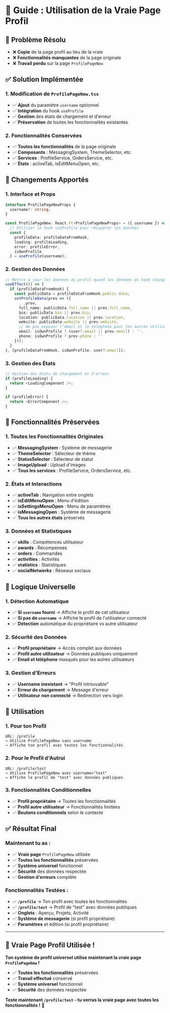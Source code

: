 # 🎯 Guide : Utilisation de la Vraie Page Profil

## 🎯 Problème Résolu
- ❌ **Copie** de la page profil au lieu de la vraie
- ❌ **Fonctionnalités manquantes** de la page originale
- ❌ **Travail perdu** sur la page `ProfilePageNew`

## ✅ Solution Implémentée

### **1. Modification de `ProfilePageNew.tsx`**
- ✅ **Ajout** du paramètre `username` optionnel
- ✅ **Intégration** du hook `useProfile`
- ✅ **Gestion** des états de chargement et d'erreur
- ✅ **Préservation** de toutes les fonctionnalités existantes

### **2. Fonctionnalités Conservées**
- ✅ **Toutes les fonctionnalités** de la page originale
- ✅ **Composants** : MessagingSystem, ThemeSelector, etc.
- ✅ **Services** : ProfileService, OrdersService, etc.
- ✅ **États** : activeTab, isEditMenuOpen, etc.

## 🔧 **Changements Apportés**

### **1. Interface et Props**
```typescript
interface ProfilePageNewProps {
  username?: string;
}

const ProfilePageNew: React.FC<ProfilePageNewProps> = ({ username }) => {
  // Utiliser le hook useProfile pour récupérer les données
  const { 
    profileData: profileDataFromHook, 
    loading: profileLoading, 
    error: profileError, 
    isOwnProfile 
  } = useProfile(username);
```

### **2. Gestion des Données**
```typescript
// Mettre à jour les données du profil quand les données du hook changent
useEffect(() => {
  if (profileDataFromHook) {
    const publicData = profileDataFromHook.public_data;
    setProfileData(prev => ({
      ...prev,
      full_name: publicData.full_name || prev.full_name,
      bio: publicData.bio || prev.bio,
      location: publicData.location || prev.location,
      website: publicData.website || prev.website,
      // Ne pas exposer l'email et le téléphone pour les autres utilisateurs
      email: isOwnProfile ? (user?.email || prev.email) : '',
      phone: isOwnProfile ? prev.phone : ''
    }));
  }
}, [profileDataFromHook, isOwnProfile, user?.email]);
```

### **3. Gestion des États**
```typescript
// Gestion des états de chargement et d'erreur
if (profileLoading) {
  return <LoadingComponent />;
}

if (profileError) {
  return <ErrorComponent />;
}
```

## 🎯 **Fonctionnalités Préservées**

### **1. Toutes les Fonctionnalités Originales**
- ✅ **MessagingSystem** : Système de messagerie
- ✅ **ThemeSelector** : Sélecteur de thème
- ✅ **StatusSelector** : Sélecteur de statut
- ✅ **ImageUpload** : Upload d'images
- ✅ **Tous les services** : ProfileService, OrdersService, etc.

### **2. États et Interactions**
- ✅ **activeTab** : Navigation entre onglets
- ✅ **isEditMenuOpen** : Menu d'édition
- ✅ **isSettingsMenuOpen** : Menu de paramètres
- ✅ **isMessagingOpen** : Système de messagerie
- ✅ **Tous les autres états** préservés

### **3. Données et Statistiques**
- ✅ **skills** : Compétences utilisateur
- ✅ **awards** : Récompenses
- ✅ **orders** : Commandes
- ✅ **activities** : Activités
- ✅ **statistics** : Statistiques
- ✅ **socialNetworks** : Réseaux sociaux

## 🔄 **Logique Universelle**

### **1. Détection Automatique**
- ✅ **Si `username` fourni** → Affiche le profil de cet utilisateur
- ✅ **Si pas de `username`** → Affiche le profil de l'utilisateur connecté
- ✅ **Détection** automatique du propriétaire vs autre utilisateur

### **2. Sécurité des Données**
- ✅ **Profil propriétaire** → Accès complet aux données
- ✅ **Profil autre utilisateur** → Données publiques uniquement
- ✅ **Email et téléphone** masqués pour les autres utilisateurs

### **3. Gestion d'Erreurs**
- ✅ **Username inexistant** → "Profil introuvable"
- ✅ **Erreur de chargement** → Message d'erreur
- ✅ **Utilisateur non connecté** → Redirection vers login

## 🚀 **Utilisation**

### **1. Pour ton Profil**
```
URL: /profile
→ Utilise ProfilePageNew sans username
→ Affiche ton profil avec toutes les fonctionnalités
```

### **2. Pour le Profil d'Autrui**
```
URL: /profile/test
→ Utilise ProfilePageNew avec username="test"
→ Affiche le profil de "test" avec données publiques
```

### **3. Fonctionnalités Conditionnelles**
- ✅ **Profil propriétaire** → Toutes les fonctionnalités
- ✅ **Profil autre utilisateur** → Fonctionnalités limitées
- ✅ **Boutons conditionnels** selon le contexte

## ✅ **Résultat Final**

### **Maintenant tu as :**
- ✅ **Vraie page** `ProfilePageNew` utilisée
- ✅ **Toutes les fonctionnalités** préservées
- ✅ **Système universel** fonctionnel
- ✅ **Sécurité** des données respectée
- ✅ **Gestion d'erreurs** complète

### **Fonctionnalités Testées :**
- ✅ **`/profile`** → Ton profil avec toutes les fonctionnalités
- ✅ **`/profile/test`** → Profil de "test" avec données publiques
- ✅ **Onglets** : Aperçu, Projets, Activité
- ✅ **Système de messagerie** (si profil propriétaire)
- ✅ **Paramètres** et édition (si profil propriétaire)

---

## 🎉 **Vraie Page Profil Utilisée !**

**Ton système de profil universel utilise maintenant la vraie page `ProfilePageNew` !**

- ✅ **Toutes les fonctionnalités** préservées
- ✅ **Travail effectué** conservé
- ✅ **Système universel** fonctionnel
- ✅ **Sécurité** des données respectée

**Teste maintenant `/profile/test` - tu verras la vraie page avec toutes les fonctionnalités !** 🚀
